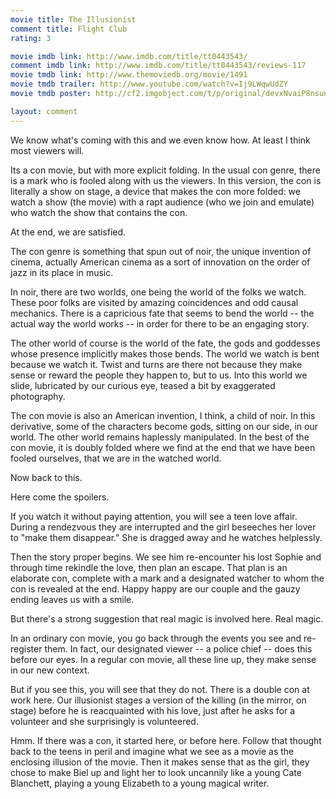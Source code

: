 ```yaml
---
movie title: The Illusionist
comment title: Flight Club
rating: 3

movie imdb link: http://www.imdb.com/title/tt0443543/
comment imdb link: http://www.imdb.com/title/tt0443543/reviews-117
movie tmdb link: http://www.themoviedb.org/movie/1491
movie tmdb trailer: http://www.youtube.com/watch?v=Ij9LWqwUdZY
movie tmdb poster: http://cf2.imgobject.com/t/p/original/devxNvaiP8nsunsfCIAwayfSjw5.jpg

layout: comment
---
```


We know what's coming with this and we even know how. At least I think most viewers will.

Its a con movie, but with more explicit folding. In the usual con genre, there is a mark who is fooled along with us the viewers. In this version, the con is literally a show on stage, a device that makes the con more folded: we watch a show (the movie) with a rapt audience (who we join and emulate) who watch the show that contains the con.

At the end, we are satisfied. 

The con genre is something that spun out of noir, the unique invention of cinema, actually American cinema as a sort of innovation on the order of jazz in its place in music.

In noir, there are two worlds, one being the world of the folks we watch. These poor folks are visited by amazing coincidences and odd causal mechanics. There is a capricious fate that seems to bend the world -- the actual way the world works -- in order for there to be an engaging story.

The other world of course is the world of the fate, the gods and goddesses whose presence implicitly makes those bends. The world we watch is bent because we watch it. Twist and turns are there not because they make sense or reward the people they happen to, but to us. Into this world we slide, lubricated by our curious eye, teased a bit by exaggerated photography.

The con movie is also an American invention, I think, a child of noir. In this derivative, some of the characters become gods, sitting on our side, in our world. The other world remains haplessly manipulated. In the best of the con movie, it is doubly folded where we find at the end that we have been fooled ourselves, that we are in the watched world.

Now back to this. 

Here come the spoilers.

If you watch it without paying attention, you will see a teen love affair. During a rendezvous they are interrupted and the girl beseeches her lover to "make them disappear." She is dragged away and he watches helplessly. 

Then the story proper begins. We see him re-encounter his lost Sophie and through time rekindle the love, then plan an escape. That plan is an elaborate con, complete with a mark and a designated watcher to whom the con is revealed at the end. Happy happy are our couple and the gauzy ending leaves us with a smile.

But there's a strong suggestion that real magic is involved here. Real magic.

In an ordinary con movie, you go back through the events you see and re-register them. In fact, our designated viewer -- a police chief -- does this before our eyes. In a regular con movie, all these line up, they make sense in our new context.

But if you see this, you will see that they do not. There is a double con at work here. Our illusionist stages a version of the killing (in the mirror, on stage) before he is reacquainted with his love, just after he asks for a volunteer and she surprisingly is volunteered.

Hmm. If there was a con, it started here, or before here. Follow that thought back to the teens in peril and imagine what we see as a movie as the enclosing illusion of the movie. Then it makes sense that as the girl, they chose to make Biel up and light her to look uncannily like a young Cate Blanchett, playing a young Elizabeth to a young magical writer.